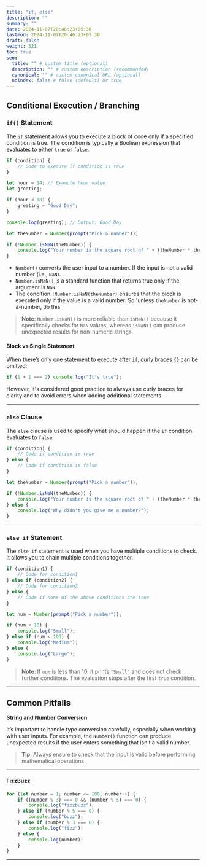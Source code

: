 ```yaml
---
title: "if, else"
description: ""
summary: ""
date: 2024-11-07T20:46:23+05:30
lastmod: 2024-11-07T20:46:23+05:30
draft: false
weight: 321
toc: true
seo:
  title: "" # custom title (optional)
  description: "" # custom description (recommended)
  canonical: "" # custom canonical URL (optional)
  noindex: false # false (default) or true
---
```



## **Conditional Execution / Branching**

### **`if()` Statement**

The `if` statement allows you to execute a block of code only if a specified condition is true. The condition is typically a Boolean expression that evaluates to either `true` or `false`.

```js
if (condition) {
    // Code to execute if condition is true
}
```

```js
let hour = 14; // Example hour value
let greeting;

if (hour < 18) {
    greeting = "Good Day";
}

console.log(greeting); // Output: Good Day
```

```js
let theNumber = Number(prompt("Pick a number"));

if (!Number.isNaN(theNumber)) {
    console.log("Your number is the square root of " + (theNumber * theNumber));
}
```
- `Number()` converts the user input to a number. If the input is not a valid number (i.e., `NaN`).
- `Number.isNaN()` is a standard function that returns true only if the argument is `NaN`. 
- The condition `!Number.isNaN(theNumber)` ensures that the block is executed only if the value is a valid number. So 'unless `theNumber` is not-a-number, do this'

> **Note**: `Number.isNaN()` is more reliable than `isNaN()` because it specifically checks for `NaN` values, whereas `isNaN()` can produce unexpected results for non-numeric strings.

#### Block vs Single Statement
When there’s only one statement to execute after `if`, curly braces `{}` can be omitted:
```js
if (1 + 1 === 2) console.log("It's true");
```
However, it's considered good practice to always use curly braces for clarity and to avoid errors when adding additional statements.

---

### **`else` Clause**

The `else` clause is used to specify what should happen if the `if` condition evaluates to `false`.

```js
if (condition) {
    // Code if condition is true
} else {
    // Code if condition is false
}
```

```js
let theNumber = Number(prompt("Pick a number"));

if (!Number.isNaN(theNumber)) {
    console.log("Your number is the square root of " + (theNumber * theNumber));
} else {
    console.log("Why didn't you give me a number?");
}
```

---

### **`else if` Statement**

The `else if` statement is used when you have multiple conditions to check. It allows you to chain multiple conditions together.

```js
if (condition1) {
    // Code for condition1
} else if (condition2) {
    // Code for condition2
} else {
    // Code if none of the above conditions are true
}
```

```js
let num = Number(prompt("Pick a number"));

if (num < 10) {
    console.log("Small");
} else if (num < 100) {
    console.log("Medium");
} else {
    console.log("Large");
}
```

> **Note**: If `num` is less than 10, it prints `"Small"` and does not check further conditions. The evaluation stops after the first `true` condition.

---

## **Common Pitfalls**

**String and Number Conversion**

It’s important to handle type conversion carefully, especially when working with user inputs. 
For example, the `Number()` function can produce unexpected results if the user enters something that isn’t a valid number.


> **Tip**: Always ensure to check that the input is valid before performing mathematical operations.

---

#### **FizzBuzz**

```js
for (let number = 1; number <= 100; number++) {
    if ((number % 3) === 0 && (number % 5) === 0) {
        console.log("fizzbuzz");
    } else if (number % 5 === 0) {
        console.log("buzz");
    } else if (number % 3 === 0) {
        console.log("fizz");
    } else {
        console.log(number);
    }
}
```


---
